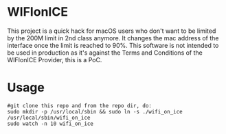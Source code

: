 # WIFIonICE

This project is a quick hack for macOS users who don't want to be limited by the 200M limit in 2nd class anymore.
It changes the mac address of the interface once the limit is reached to 90%.
This software is not intended to be used in production as it's against the Terms and Conditions of the WIFIonICE Provider, this is a PoC.

# Usage
```
#git clone this repo and from the repo dir, do:
sudo mkdir -p /usr/local/sbin && sudo ln -s ./wifi_on_ice /usr/local/sbin/wifi_on_ice
sudo watch -n 10 wifi_on_ice
```


